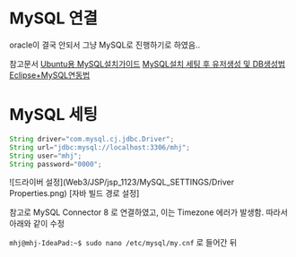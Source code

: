 # MySQL 연결

oracle이 결국 안되서 그냥 MySQL로 진행하기로 하였음.. 

참고문서 
[Ubuntu용 MySQL설치가이드](https://docs.rackspace.com/support/how-to/install-mysql-server-on-the-ubuntu-operating-system/)
[MySQL설치 세팅 후 유저생성 및 DB생성법](https://dejavuqa.tistory.com/317)
[Eclipse+MySQL연동법](https://pingfanzhilu.tistory.com/entry/JSP-Database-%EC%9D%B4%ED%81%B4%EB%A6%BD%EC%8A%A4-%EC%97%B0%EA%B2%B0)

# MySQL 세팅 

```java
String driver="com.mysql.cj.jdbc.Driver";
String url="jdbc:mysql://localhost:3306/mhj";
String user="mhj";
String password="0000";
```

![드라이버 설정](Web3/JSP/jsp_1123/MySQL_SETTINGS/Driver Properties.png)
[자바 빌드 경로 설정]

참고로 MySQL Connector 8 로 연결하였고, 이는 Timezone 에러가 발생함. 따라서 아래와 같이 수정

`mhj@mhj-IdeaPad:~$ sudo nano /etc/mysql/my.cnf` 로 들어간 뒤 
